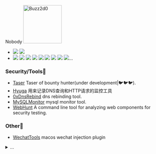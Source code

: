 Nobody <img src="https://camo.githubusercontent.com/e6d51735f482c2f3ea76d168cba6a3ff1d06b525d1f84380fd19f22b20018899/68747470733a2f2f6d656469612e67697068792e636f6d2f6d656469612f4966734279595948794e6c6e494e543436672f67697068792e676966" width = "120" alt="Buzz2d0"/>

- ![](https://komarev.com/ghpvc/?username=buzz2d0) ![](https://visitor-badge.glitch.me/badge?page_id=buzz2d0.readme)
- ![](https://img.shields.io/badge/macOS-292e33?style=flat-square&logo=apple) ![](https://img.shields.io/badge/vscode-292e33?style=flat-square&logo=visual-studio-code) ![](https://img.shields.io/badge/-292e33?style=flat-square&logo=linux) ![](https://img.shields.io/badge/-292e33?style=flat-square&logo=go) ![](https://img.shields.io/badge/-292e33?style=flat-square&logo=python)  ![](https://img.shields.io/badge/-292e33?style=flat-square&logo=windows-terminal) ![](https://img.shields.io/badge/-292e33?style=flat-square&logo=docker)  ![](https://img.shields.io/badge/-292e33?style=flat-square&logo=dell) ![](https://img.shields.io/badge/-292e33?style=flat-square&logo=raspberry-pi)...

### Security/Tools🥬
- [Taser](https://github.com/Buzz2d0/taser) Taser of bounty hunter(under development|🐦🐦🐦).
- [Hyuga](https://github.com/Buzz2d0/Hyuga) 用来记录DNS查询和HTTP请求的监控工具
- [0xDnsRebind](https://github.com/Buzz2d0/0xDnsRebind) dns rebinding tool. 
- [MySQLMonitor](https://github.com/Buzz2d0/MySQLMonitor) mysql monitor tool.
- [WebHunt](https://github.com/Buzz2d0/WebHunt) A command line tool for analyzing web components for security testing. 

### Other🌳

- [WechatTools](https://github.com/Buzz2d0/WechatTools) macos wechat injection plugin


<details>
  <summary>...</summary>

  ![](https://github-readme-stats.vercel.app/api?username=Buzz2d0&show_icons=true&title_color=fff&icon_color=79ff97&text_color=9f9f9f&bg_color=151515)

</details>


